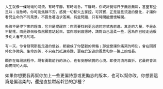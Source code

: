 ```jekyll
人生就像一條蜿蜒的河流，有時平靜，有時湍急。平靜時，你或許覺得日子無波無瀾，甚至有些乏味；湍急時，你可能焦躁不安，感覺一切都失去掌控。可其實，正是這些流速的變化，才讓你看見生命的不同風景。不要急著追求答案，有些問題，只有時間能慢慢解開。

失敗不是停下來的理由，它只是提醒你：你需要找到更合適的方式去前進。真正的力量，不是永不動搖，而是跌倒後依然願意站起來。當你感到疲憊時，請對自己溫柔一些，因為你已經走過很多別人看不見的路。

有一天，你會發現那些走過的低谷，都變成了你堅韌的骨骼；那些曾讓你痛哭的時刻，會在回首時化作微笑。生命的美，不只在於抵達終點，更在於沿途的風景和你一路上的成長。

願你在每段旅程中，既有勇敢前行的決心，也有安靜欣賞的心境。即使河流再曲折，它最終會流向廣闊的大海。
```

如果你想要我再幫你加上一些更偏詩意或更勵志的版本，也可以幫你改。你想要這篇是偏溫柔的，還是直接燃起幹勁的那種？